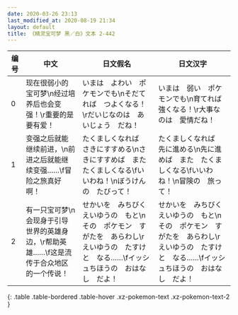 ```yaml
---
date: 2020-03-26 23:13
last_modified_at: 2020-08-19 21:34
layout: default
title: 《精灵宝可梦 黑／白》文本 2-442
---
```

| 编号 | 中文 | 日文假名 | 日文汉字 |
| ---- | ---- | ---- | --- |
| 0 | 现在很弱小的宝可梦\n经过培养后也会变强！\r重要的是要有爱！ | いまは　よわい　ポケモンでも\nそだてれば　つよくなる！\rだいじなのは　あいじょう　だね！ | いまは　弱い　ポケモンでも\n育てれば　強くなる！\r大事なのは　愛情だね！ |
| 1 | 变强之后就能继续前进，\n前进之后就能继续变强……\f冒险之旅真好啊！ | たくましくなれば　さきにすすめる\nさきにすすめば　また　たくましくなる\fいいわね！\nぼうけんの　たびって！ | たくましくなれば　先に進める\n先に進めば　また　たくましくなる\fいいわね！\n冒険の　旅って！ |
| 2 | 有一只宝可梦\n会现身于引导世界的英雄身边，\r帮助英雄……\f这是流传于合众地区的一个传说！ | せかいを　みちびく　えいゆうの　もと\nその　ポケモン　すがたを　あらわし\rえいゆうの　たすけと　なる……\fイッシュちほうの　おはなし　だよ！ | せかいを　みちびく　えいゆうの　もと\nその　ポケモン　すがたを　あらわし\rえいゆうの　たすけと　なる……\fイッシュちほうの　おはなし　だよ！ |
{: .table .table-bordered .table-hover .xz-pokemon-text .xz-pokemon-text-2 }